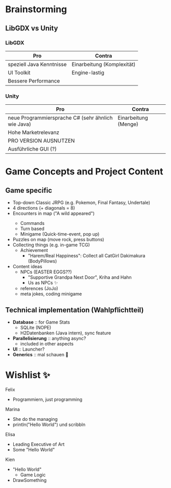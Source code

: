 # Brainstorming

## LibGDX vs Unity

### LibGDX

| Pro                      | Contra                     |
| ------------------------ | -------------------------- |
| speziell Java Kenntnisse | Einarbeitung (Komplexität) |
| UI Toolkit               | Engine-lastig              |
| Bessere Performance      |                            |


### Unity

| Pro                                                | Contra               |
| -------------------------------------------------- | -------------------- |
| neue Programmiersprache C# (sehr ähnlich wie Java) | Einarbeitung (Menge) |
| Hohe Marketrelevanz                                |                      |
| PRO VERSION AUSNUTZEN                              |                      |
| Ausführliche GUI (?)                               |                      |




# Game Concepts and Project Content

## Game specific
- Top-down Classic JRPG (e.g. Pokemon, Final Fantasy, Undertale)
- 4 directions (+ diagonals = 8)
- Encounters in map ("A wild <something> appeared")
  - Commands
  - Turn based
  - Minigame (Quick-time-event, pop up)
- Puzzles on map (move rock, press buttons)
- Collecting things (e.g. in-game TCG)
  - Achievement
    - "Harem/Real Happiness": Collect all CatGirl Dakimakura (BodyPillows)
- Content ideas
  - NPCs (EASTER EGGS??)
    - "Supportive Grandpa Next Door", Kriha and Hahn
    - Us as NPCs :sparkles:
  - references (JoJo)
  - meta jokes, coding minigame


## Technical implementation (Wahlpflichtteil)

- **Database** :: for Game Stats
  - SQLite (NOPE)
  - H2Datenbanken (Java intern),  sync feature
- **Parallelisierung** :: anything async?
  - included in other aspects
- **UI** :: Launcher?
- **Generics** :: mal schauen :eyes:


# Wishlist :sparkles:

Felix

- Programmiern, just programming

Marina

- She do the managing
- println("Hello World") und scribbln

Elisa

- Leading Executive of Art
- Some "Hello World"

Kien

- "Hello World"
  - Game Logic
- DrawSomething
